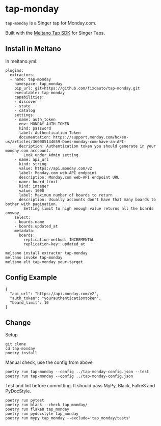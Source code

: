 # tap-monday

`tap-monday` is a Singer tap for Monday.com.

Built with the [Meltano Tap SDK](https://sdk.meltano.com) for Singer Taps.

## Install in Meltano

In meltano.yml:

```
plugins:
  extractors:
  - name: tap-monday
    namespace: tap_monday
    pip_url: git+https://github.com/fixdauto/tap-monday.git
    executable: tap-monday
    capabilities:
    - discover
    - state
    - catalog
    settings:
    - name: auth_token
      env: MONDAY_AUTH_TOKEN
      kind: password
      label: Authentication Token
      documentation: https://support.monday.com/hc/en-us/articles/360005144659-Does-monday-com-have-an-API-
      decription: Authentication token you should generate in your monday.com acccount.
        Look under Admin setting.
    - name: api_url
      kind: string
      value: https://api.monday.com/v2
      label: Monday.com web-API endpoint
      description: Monday.com web-API endpoint URL
    - name: board_limit
      kind: integer
      value: 1000
      label: Maximum number of boards to return
      description: Usually accounts don't have that many boards to bother with pagination.
        Setting limit to high enough value returns all the boards anyway.
    select:
    - boards.name
    - boards.updated_at
    metadata:
      boards:
        replication-method: INCREMENTAL
        replication-key: updated_at
```

```
meltano install extractor tap-monday
meltano invoke tap-monday
meltano elt tap-monday your-target
```

## Config Example

```
{
  "api_url": "https://api.monday.com/v2",
  "auth_token": "yourauthenticationtoken",
  "board_limit": 10
}
```

## Change

Setup
```
git clone
cd tap-monday
poetry install
```

Manual check, use the config from above
```
poetry run tap-monday --config ../tap-monday-config.json --test
poetry run tap-monday --config ../tap-monday-config.json
```

Test and lint before committing. It should pass MyPy, Black, Falke8 and PyDocStyle.
```
poetry run pytest
poetry run black --check tap_monday/
poetry run flake8 tap_monday
poetry run pydocstyle tap_monday
poetry run mypy tap_monday --exclude='tap_monday/tests'
```
